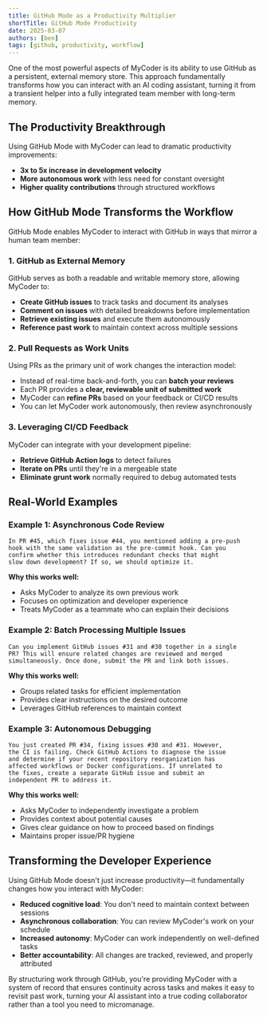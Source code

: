 ```yaml
---
title: GitHub Mode as a Productivity Multiplier
shortTitle: GitHub Mode Productivity
date: 2025-03-07
authors: [ben]
tags: [github, productivity, workflow]
---
```


One of the most powerful aspects of MyCoder is its ability to use GitHub as a persistent, external memory store. This approach fundamentally transforms how you can interact with an AI coding assistant, turning it from a transient helper into a fully integrated team member with long-term memory.

<!-- truncate -->

## The Productivity Breakthrough

Using GitHub Mode with MyCoder can lead to dramatic productivity improvements:

- **3x to 5x increase in development velocity**
- **More autonomous work** with less need for constant oversight
- **Higher quality contributions** through structured workflows

## How GitHub Mode Transforms the Workflow

GitHub Mode enables MyCoder to interact with GitHub in ways that mirror a human team member:

### 1. GitHub as External Memory

GitHub serves as both a readable and writable memory store, allowing MyCoder to:

- **Create GitHub issues** to track tasks and document its analyses
- **Comment on issues** with detailed breakdowns before implementation
- **Retrieve existing issues** and execute them autonomously
- **Reference past work** to maintain context across multiple sessions

### 2. Pull Requests as Work Units

Using PRs as the primary unit of work changes the interaction model:

- Instead of real-time back-and-forth, you can **batch your reviews**
- Each PR provides a **clear, reviewable unit of submitted work**
- MyCoder can **refine PRs** based on your feedback or CI/CD results
- You can let MyCoder work autonomously, then review asynchronously

### 3. Leveraging CI/CD Feedback

MyCoder can integrate with your development pipeline:

- **Retrieve GitHub Action logs** to detect failures
- **Iterate on PRs** until they're in a mergeable state
- **Eliminate grunt work** normally required to debug automated tests

## Real-World Examples

### Example 1: Asynchronous Code Review

```
In PR #45, which fixes issue #44, you mentioned adding a pre-push
hook with the same validation as the pre-commit hook. Can you
confirm whether this introduces redundant checks that might
slow down development? If so, we should optimize it.
```

**Why this works well:**

- Asks MyCoder to analyze its own previous work
- Focuses on optimization and developer experience
- Treats MyCoder as a teammate who can explain their decisions

### Example 2: Batch Processing Multiple Issues

```
Can you implement GitHub issues #31 and #30 together in a single
PR? This will ensure related changes are reviewed and merged
simultaneously. Once done, submit the PR and link both issues.
```

**Why this works well:**

- Groups related tasks for efficient implementation
- Provides clear instructions on the desired outcome
- Leverages GitHub references to maintain context

### Example 3: Autonomous Debugging

```
You just created PR #34, fixing issues #30 and #31. However,
the CI is failing. Check GitHub Actions to diagnose the issue
and determine if your recent repository reorganization has
affected workflows or Docker configurations. If unrelated to
the fixes, create a separate GitHub issue and submit an
independent PR to address it.
```

**Why this works well:**

- Asks MyCoder to independently investigate a problem
- Provides context about potential causes
- Gives clear guidance on how to proceed based on findings
- Maintains proper issue/PR hygiene

## Transforming the Developer Experience

Using GitHub Mode doesn't just increase productivity—it fundamentally changes how you interact with MyCoder:

- **Reduced cognitive load**: You don't need to maintain context between sessions
- **Asynchronous collaboration**: You can review MyCoder's work on your schedule
- **Increased autonomy**: MyCoder can work independently on well-defined tasks
- **Better accountability**: All changes are tracked, reviewed, and properly attributed

By structuring work through GitHub, you're providing MyCoder with a system of record that ensures continuity across tasks and makes it easy to revisit past work, turning your AI assistant into a true coding collaborator rather than a tool you need to micromanage.
